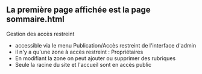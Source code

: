 ## La première page affichée est la page sommaire.html

Gestion des accès restreint
- accessible via le menu Publication/Accès restreint de l'interface d'admin
- il n'y a qu'une zone à accès restreint : Propriétaires
- En modifiant la zone on peut ajouter ou supprimer des rubriques
- Seule la racine du site et l'accueil sont en accès public

